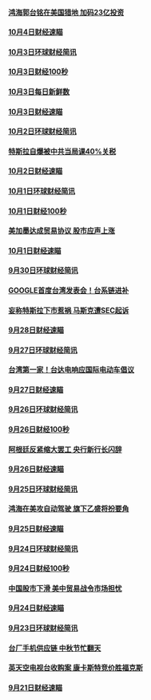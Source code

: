 #### [鸿海郭台铭在美国猎地 加码23亿投资](../pages/news208/a1394184.md?t=10051531) 

#### [10月4日财经速瞄](../pages/news208/a1394104.md?t=10051531) 

#### [10月3日环球财经简讯](../pages/news208/a1394057.md?t=10051531) 

#### [10月3日财经100秒](../pages/news208/a1394034.md?t=10051531) 

#### [10月3日每日新鲜数](../pages/news208/a1393967.md?t=10051531) 

#### [10月3日财经速瞄](../pages/news208/a1393964.md?t=10051531) 

#### [10月2日环球财经简讯](../pages/news208/a1393924.md?t=10051531) 

#### [特斯拉自爆被中共当局课40%关税](../pages/news208/a1393910.md?t=10051531) 

#### [10月2日财经速瞄](../pages/news208/a1393834.md?t=10051531) 

#### [10月1日环球财经简讯](../pages/news208/a1393775.md?t=10051531) 

#### [10月1日财经100秒](../pages/news208/a1393754.md?t=10051531) 

#### [美加墨达成贸易协议 股市应声上涨](../pages/news208/a1393738.md?t=10051531) 

#### [10月1日财经速瞄](../pages/news208/a1393681.md?t=10051531) 

#### [9月30日环球财经简讯](../pages/news208/a1393638.md?t=10051531) 

#### [GOOGLE首度台湾发表会！台系链进补](../pages/news208/a1393612.md?t=10051531) 

#### [妄称特斯拉下市惹祸 马斯克遭SEC起诉](../pages/news208/a1393392.md?t=10051531) 

#### [9月28日财经速瞄](../pages/news208/a1393394.md?t=10051531) 

#### [9月27日环球财经简讯](../pages/news208/a1393337.md?t=10051531) 

#### [台湾第一家！台达电响应国际电动车倡议](../pages/news208/a1393319.md?t=10051531) 

#### [9月27日财经速瞄](../pages/news208/a1393242.md?t=10051531) 

#### [9月26日环球财经简讯](../pages/news208/a1393188.md?t=10051531) 

#### [9月26日财经100秒](../pages/news208/a1393159.md?t=10051531) 

#### [阿根廷反紧缩大罢工 央行新行长闪辞](../pages/news208/a1393091.md?t=10051531) 

#### [9月26日财经速瞄](../pages/news208/a1393087.md?t=10051531) 

#### [9月25日环球财经简讯](../pages/news208/a1393038.md?t=10051531) 

#### [鸿海在美攻自动驾驶 旗下乙盛将扮要角](../pages/news208/a1393021.md?t=10051531) 

#### [9月25日财经速瞄](../pages/news208/a1392936.md?t=10051531) 

#### [9月24日环球财经简讯](../pages/news208/a1392891.md?t=10051531) 

#### [9月24日财经100秒](../pages/news208/a1392876.md?t=10051531) 

#### [中国股市下滑 美中贸易战令市场担忧](../pages/news208/a1392874.md?t=10051531) 

#### [9月24日财经速瞄](../pages/news208/a1392794.md?t=10051531) 

#### [9月23日环球财经简讯](../pages/news208/a1392759.md?t=10051531) 

#### [台厂手机供应链 中秋节忙翻天](../pages/news208/a1392745.md?t=10051531) 

#### [英天空电视台收购案 康卡斯特竞价胜福克斯](../pages/news208/a1392676.md?t=10051531) 

#### [9月21日财经速瞄](../pages/news208/a1392488.md?t=10051531) 

